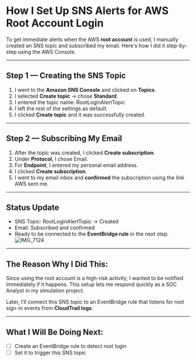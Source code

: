 # How I Set Up SNS Alerts for AWS Root Account Login

To get immediate alerts when the AWS **root account** is used, I manually created an SNS topic and subscribed my email. Here's how I did it step-by-step using the AWS Console.

---

##  Step 1 — Creating the SNS Topic

1. I went to the **Amazon SNS Console** and clicked on **Topics**.
2. I selected **Create topic** → chose **Standard**.
3. I entered the topic name: RootLoginAlertTopic
4. I left the rest of the settings as default.
5. I clicked **Create topic** and it was successfully created.

---

##  Step 2 — Subscribing My Email

1. After the topic was created, I clicked **Create subscription**.
2. Under **Protocol**, I chose Email.
3. For **Endpoint**, I entered my personal email address.
4. I clicked **Create subscription**.
5. I went to my email inbox and **confirmed** the subscription using the link AWS sent me.

---

##  Status Update

- SNS Topic: RootLoginAlertTopic → Created  
- Email: Subscribed and confirmed  
- Ready to be connected to the **EventBridge rule** in the next step.
![IMG_7124](https://github.com/user-attachments/assets/56a20087-d8ec-4fa9-ab9e-ce0afa876b59)
---

##  The Reason Why I Did This:

Since using the root account is a high-risk activity, I wanted to be notified immediately if it happens. This setup lets me respond quickly as a SOC Analyst in my simulation project.

Later, I’ll connect this SNS topic to an EventBridge rule that listens for root sign-in events from **CloudTrail logs**.

---

## What I Will Be Doing Next:

- [ ] Create an EventBridge rule to detect root login  
- [ ] Set it to trigger this SNS topic  
